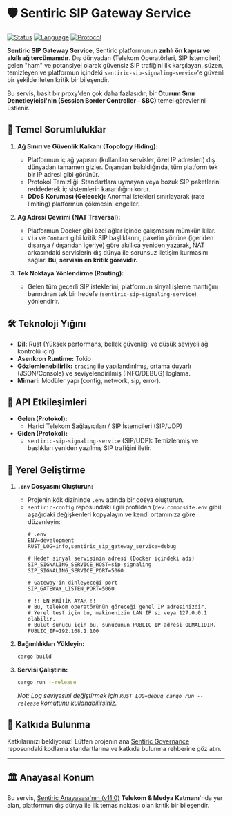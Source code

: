 # 🛡️ Sentiric SIP Gateway Service

[![Status](https://img.shields.io/badge/status-active-success.svg)]()
[![Language](https://img.shields.io/badge/language-Rust-orange.svg)]()
[![Protocol](https://img.shields.io/badge/protocol-SIP_(UDP)-green.svg)]()

**Sentiric SIP Gateway Service**, Sentiric platformunun **zırhlı ön kapısı ve akıllı ağ tercümanıdır**. Dış dünyadan (Telekom Operatörleri, SIP İstemcileri) gelen "ham" ve potansiyel olarak güvensiz SIP trafiğini ilk karşılayan, süzen, temizleyen ve platformun içindeki `sentiric-sip-signaling-service`'e güvenli bir şekilde ileten kritik bir bileşendir.

Bu servis, basit bir proxy'den çok daha fazlasıdır; bir **Oturum Sınır Denetleyicisi'nin (Session Border Controller - SBC)** temel görevlerini üstlenir.

## 🎯 Temel Sorumluluklar

1.  **Ağ Sınırı ve Güvenlik Kalkanı (Topology Hiding):**
    *   Platformun iç ağ yapısını (kullanılan servisler, özel IP adresleri) dış dünyadan tamamen gizler. Dışarıdan bakıldığında, tüm platform tek bir IP adresi gibi görünür.
    *   Protokol Temizliği: Standartlara uymayan veya bozuk SIP paketlerini reddederek iç sistemlerin kararlılığını korur.
    *   **DDoS Koruması (Gelecek):** Anormal istekleri sınırlayarak (rate limiting) platformun çökmesini engeller.

2.  **Ağ Adresi Çevrimi (NAT Traversal):**
    *   Platformun Docker gibi özel ağlar içinde çalışmasını mümkün kılar.
    *   `Via` ve `Contact` gibi kritik SIP başlıklarını, paketin yönüne (içeriden dışarıya / dışarıdan içeriye) göre akıllıca yeniden yazarak, NAT arkasındaki servislerin dış dünya ile sorunsuz iletişim kurmasını sağlar. **Bu, servisin en kritik görevidir.**

3.  **Tek Noktaya Yönlendirme (Routing):**
    *   Gelen tüm geçerli SIP isteklerini, platformun sinyal işleme mantığını barındıran tek bir hedefe (`sentiric-sip-signaling-service`) yönlendirir.

## 🛠️ Teknoloji Yığını

*   **Dil:** Rust (Yüksek performans, bellek güvenliği ve düşük seviyeli ağ kontrolü için)
*   **Asenkron Runtime:** Tokio
*   **Gözlemlenebilirlik:** `tracing` ile yapılandırılmış, ortama duyarlı (JSON/Console) ve seviyelendirilmiş (INFO/DEBUG) loglama.
*   **Mimari:** Modüler yapı (config, network, sip, error).

## 🔌 API Etkileşimleri

*   **Gelen (Protokol):**
    *   Harici Telekom Sağlayıcıları / SIP İstemcileri (SIP/UDP)
*   **Giden (Protokol):**
    *   `sentiric-sip-signaling-service` (SIP/UDP): Temizlenmiş ve başlıkları yeniden yazılmış SIP trafiğini iletir.

## 🚀 Yerel Geliştirme

1.  **`.env` Dosyasını Oluşturun:**
    *   Projenin kök dizininde `.env` adında bir dosya oluşturun.
    *   `sentiric-config` reposundaki ilgili profilden (`dev.composite.env` gibi) aşağıdaki değişkenleri kopyalayın ve kendi ortamınıza göre düzenleyin:
        ```env
        # .env
        ENV=development
        RUST_LOG=info,sentiric_sip_gateway_service=debug

        # Hedef sinyal servisinin adresi (Docker içindeki adı)
        SIP_SIGNALING_SERVICE_HOST=sip-signaling
        SIP_SIGNALING_SERVICE_PORT=5060

        # Gateway'in dinleyeceği port
        SIP_GATEWAY_LISTEN_PORT=5060
        
        # !! EN KRİTİK AYAR !!
        # Bu, telekom operatörünün göreceği genel IP adresinizdir.
        # Yerel test için bu, makinenizin LAN IP'si veya 127.0.0.1 olabilir.
        # Bulut sunucu için bu, sunucunun PUBLIC IP adresi OLMALIDIR.
        PUBLIC_IP=192.168.1.100 
        ```

2.  **Bağımlılıkları Yükleyin:**
    ```bash
    cargo build
    ```

3.  **Servisi Çalıştırın:**
    ```bash
    cargo run --release
    ```
    *Not: Log seviyesini değiştirmek için `RUST_LOG=debug cargo run --release` komutunu kullanabilirsiniz.*

## 🤝 Katkıda Bulunma

Katkılarınızı bekliyoruz! Lütfen projenin ana [Sentiric Governance](https://github.com/sentiric/sentiric-governance) reposundaki kodlama standartlarına ve katkıda bulunma rehberine göz atın.

---
## 🏛️ Anayasal Konum

Bu servis, [Sentiric Anayasası'nın (v11.0)](https://github.com/sentiric/sentiric-governance/blob/main/docs/blueprint/Architecture-Overview.md) **Telekom & Medya Katmanı**'nda yer alan, platformun dış dünya ile ilk temas noktası olan kritik bir bileşendir.
